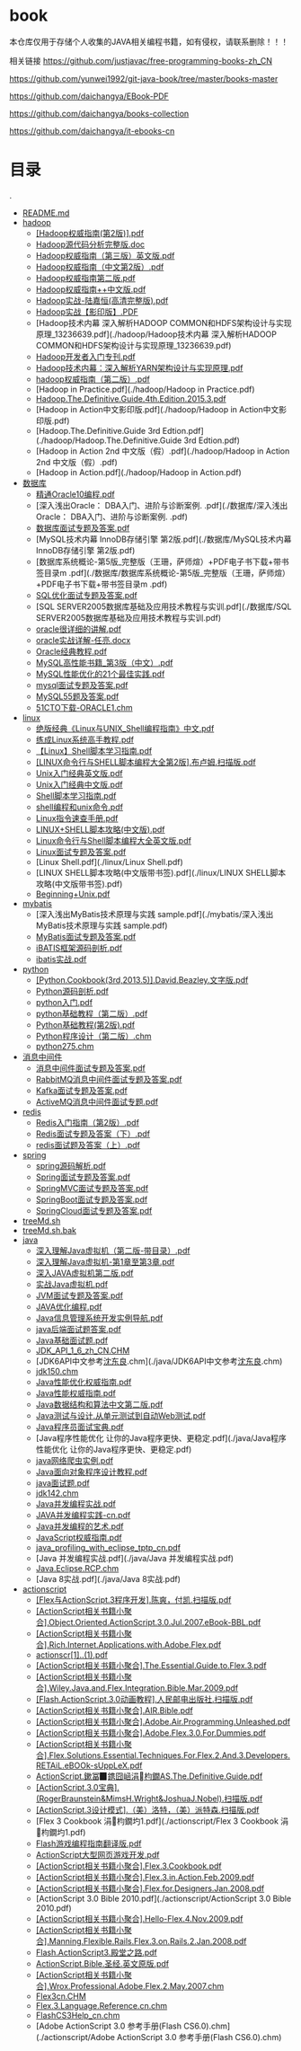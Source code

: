 # book
本仓库仅用于存储个人收集的JAVA相关编程书籍，如有侵权，请联系删除！！！

相关链接
https://github.com/justjavac/free-programming-books-zh_CN

https://github.com/yunwei1992/git-java-book/tree/master/books-master

https://github.com/daichangya/EBook-PDF

https://github.com/daichangya/books-collection

https://github.com/daichangya/it-ebooks-cn

# 目录

.
 * [README.md](./README.md)
 * [hadoop](./hadoop)
   * [[Hadoop权威指南(第2版)].pdf](./hadoop/[Hadoop权威指南(第2版)].pdf)
   * [Hadoop源代码分析完整版.doc](./hadoop/Hadoop源代码分析完整版.doc)
   * [Hadoop权威指南（第三版）英文版.pdf](./hadoop/Hadoop权威指南（第三版）英文版.pdf)
   * [Hadoop权威指南（中文第2版）.pdf](./hadoop/Hadoop权威指南（中文第2版）.pdf)
   * [Hadoop权威指南第二版.pdf](./hadoop/Hadoop权威指南第二版.pdf)
   * [Hadoop权威指南++中文版.pdf](./hadoop/Hadoop权威指南++中文版.pdf)
   * [Hadoop实战-陆嘉恒(高清完整版).pdf](./hadoop/Hadoop实战-陆嘉恒(高清完整版).pdf)
   * [Hadoop实战【影印版】.PDF](./hadoop/Hadoop实战【影印版】.PDF)
   * [Hadoop技术内幕 深入解析HADOOP COMMON和HDFS架构设计与实现原理_13236639.pdf](./hadoop/Hadoop技术内幕 深入解析HADOOP COMMON和HDFS架构设计与实现原理_13236639.pdf)
   * [Hadoop开发者入门专刊.pdf](./hadoop/Hadoop开发者入门专刊.pdf)
   * [Hadoop技术内幕：深入解析YARN架构设计与实现原理.pdf](./hadoop/Hadoop技术内幕：深入解析YARN架构设计与实现原理.pdf)
   * [hadoop权威指南（第二版）.pdf](./hadoop/hadoop权威指南（第二版）.pdf)
   * [Hadoop in Practice.pdf](./hadoop/Hadoop in Practice.pdf)
   * [Hadoop.The.Definitive.Guide.4th.Edition.2015.3.pdf](./hadoop/Hadoop.The.Definitive.Guide.4th.Edition.2015.3.pdf)
   * [Hadoop in Action中文影印版.pdf](./hadoop/Hadoop in Action中文影印版.pdf)
   * [Hadoop.The.Definitive.Guide 3rd Edtion.pdf](./hadoop/Hadoop.The.Definitive.Guide 3rd Edtion.pdf)
   * [Hadoop in Action 2nd 中文版（假）.pdf](./hadoop/Hadoop in Action 2nd 中文版（假）.pdf)
   * [Hadoop in Action.pdf](./hadoop/Hadoop in Action.pdf)
 * [数据库](./数据库)
   * [精通Oracle10编程.pdf](./数据库/精通Oracle10编程.pdf)
   * [深入浅出Oracle： DBA入门、进阶与诊断案例. .pdf](./数据库/深入浅出Oracle： DBA入门、进阶与诊断案例. .pdf)
   * [数据库面试专题及答案.pdf](./数据库/数据库面试专题及答案.pdf)
   * [MySQL技术内幕  InnoDB存储引擎  第2版.pdf](./数据库/MySQL技术内幕  InnoDB存储引擎  第2版.pdf)
   * [数据库系统概论-第5版_完整版（王珊，萨师煊）+PDF电子书下载+带书签目录m .pdf](./数据库/数据库系统概论-第5版_完整版（王珊，萨师煊）+PDF电子书下载+带书签目录m .pdf)
   * [SQL优化面试专题及答案.pdf](./数据库/SQL优化面试专题及答案.pdf)
   * [SQL SERVER2005数据库基础及应用技术教程与实训.pdf](./数据库/SQL SERVER2005数据库基础及应用技术教程与实训.pdf)
   * [oracle很详细的讲解.pdf](./数据库/oracle很详细的讲解.pdf)
   * [oracle实战详解-任亮.docx](./数据库/oracle实战详解-任亮.docx)
   * [Oracle经典教程.pdf](./数据库/Oracle经典教程.pdf)
   * [MySQL高性能书籍_第3版（中文）.pdf](./数据库/MySQL高性能书籍_第3版（中文）.pdf)
   * [MySQL性能优化的21个最佳实践.pdf](./数据库/MySQL性能优化的21个最佳实践.pdf)
   * [mysql面试专题及答案.pdf](./数据库/mysql面试专题及答案.pdf)
   * [MySQL55题及答案.pdf](./数据库/MySQL55题及答案.pdf)
   * [51CTO下载-ORACLE1.chm](./数据库/51CTO下载-ORACLE1.chm)
 * [linux](./linux)
   * [绝版经典《Linux与UNIX_Shell编程指南》中文.pdf](./linux/绝版经典《Linux与UNIX_Shell编程指南》中文.pdf)
   * [练成Linux系统高手教程.pdf](./linux/练成Linux系统高手教程.pdf)
   * [【Linux】Shell脚本学习指南.pdf](./linux/【Linux】Shell脚本学习指南.pdf)
   * [[LINUX命令行与SHELL脚本编程大全第2版].布卢姆.扫描版.pdf](./linux/[LINUX命令行与SHELL脚本编程大全第2版].布卢姆.扫描版.pdf)
   * [Unix入门经典英文版.pdf](./linux/Unix入门经典英文版.pdf)
   * [Unix入门经典中文版.pdf](./linux/Unix入门经典中文版.pdf)
   * [Shell脚本学习指南.pdf](./linux/Shell脚本学习指南.pdf)
   * [shell编程和unix命令.pdf](./linux/shell编程和unix命令.pdf)
   * [Linux指令速查手册.pdf](./linux/Linux指令速查手册.pdf)
   * [LINUX+SHELL脚本攻略(中文版).pdf](./linux/LINUX+SHELL脚本攻略(中文版).pdf)
   * [Linux命令行与Shell脚本编程大全英文版.pdf](./linux/Linux命令行与Shell脚本编程大全英文版.pdf)
   * [Linux面试专题及答案.pdf](./linux/Linux面试专题及答案.pdf)
   * [Linux Shell.pdf](./linux/Linux Shell.pdf)
   * [LINUX SHELL脚本攻略(中文版带书签).pdf](./linux/LINUX SHELL脚本攻略(中文版带书签).pdf)
   * [Beginning+Unix.pdf](./linux/Beginning+Unix.pdf)
 * [mybatis](./mybatis)
   * [深入浅出MyBatis技术原理与实践 sample.pdf](./mybatis/深入浅出MyBatis技术原理与实践 sample.pdf)
   * [MyBatis面试专题及答案.pdf](./mybatis/MyBatis面试专题及答案.pdf)
   * [iBATIS框架源码剖析.pdf](./mybatis/iBATIS框架源码剖析.pdf)
   * [ibatis实战.pdf](./mybatis/ibatis实战.pdf)
 * [python](./python)
   * [[Python.Cookbook(3rd,2013.5)].David.Beazley.文字版.pdf](./python/[Python.Cookbook(3rd,2013.5)].David.Beazley.文字版.pdf)
   * [Python源码剖析.pdf](./python/Python源码剖析.pdf)
   * [python入门.pdf](./python/python入门.pdf)
   * [python基础教程（第二版）.pdf](./python/python基础教程（第二版）.pdf)
   * [Python基础教程(第2版).pdf](./python/Python基础教程(第2版).pdf)
   * [Python程序设计（第二版）.chm](./python/Python程序设计（第二版）.chm)
   * [python275.chm](./python/python275.chm)
 * [消息中间件](./消息中间件)
   * [消息中间件面试专题及答案.pdf](./消息中间件/消息中间件面试专题及答案.pdf)
   * [RabbitMQ消息中间件面试专题及答案.pdf](./消息中间件/RabbitMQ消息中间件面试专题及答案.pdf)
   * [Kafka面试专题及答案.pdf](./消息中间件/Kafka面试专题及答案.pdf)
   * [ActiveMQ消息中间件面试专题.pdf](./消息中间件/ActiveMQ消息中间件面试专题.pdf)
 * [redis](./redis)
   * [Redis入门指南（第2版）.pdf](./redis/Redis入门指南（第2版）.pdf)
   * [Redis面试专题及答案（下）.pdf](./redis/Redis面试专题及答案（下）.pdf)
   * [redis面试题及答案（上）.pdf](./redis/redis面试题及答案（上）.pdf)
 * [spring](./spring)
   * [spring源码解析.pdf](./spring/spring源码解析.pdf)
   * [Spring面试专题及答案.pdf](./spring/Spring面试专题及答案.pdf)
   * [SpringMVC面试专题及答案.pdf](./spring/SpringMVC面试专题及答案.pdf)
   * [SpringBoot面试专题及答案.pdf](./spring/SpringBoot面试专题及答案.pdf)
   * [SpringCloud面试专题及答案.pdf](./spring/SpringCloud面试专题及答案.pdf)
 * [treeMd.sh](./treeMd.sh)
 * [treeMd.sh.bak](./treeMd.sh.bak)
 * [java](./java)
   * [深入理解Java虚拟机（第二版-带目录）.pdf](./java/深入理解Java虚拟机（第二版-带目录）.pdf)
   * [深入理解Java虚拟机-第1章至第3章.pdf](./java/深入理解Java虚拟机-第1章至第3章.pdf)
   * [深入JAVA虚拟机第二版.pdf](./java/深入JAVA虚拟机第二版.pdf)
   * [实战Java虚拟机.pdf](./java/实战Java虚拟机.pdf)
   * [JVM面试专题及答案.pdf](./java/JVM面试专题及答案.pdf)
   * [JAVA优化编程.pdf](./java/JAVA优化编程.pdf)
   * [Java信息管理系统开发实例导航.pdf](./java/Java信息管理系统开发实例导航.pdf)
   * [java后端面试题答案.pdf](./java/java后端面试题答案.pdf)
   * [Java基础面试题.pdf](./java/Java基础面试题.pdf)
   * [JDK_API_1_6_zh_CN.CHM](./java/JDK_API_1_6_zh_CN.CHM)
   * [JDK6API中文参考[沈东良](070114).chm](./java/JDK6API中文参考[沈东良](070114).chm)
   * [jdk150.chm](./java/jdk150.chm)
   * [Java性能优化权威指南.pdf](./java/Java性能优化权威指南.pdf)
   * [Java性能权威指南.pdf](./java/Java性能权威指南.pdf)
   * [Java数据结构和算法中文第二版.pdf](./java/Java数据结构和算法中文第二版.pdf)
   * [Java测试与设计.从单元测试到自动Web测试.pdf](./java/Java测试与设计.从单元测试到自动Web测试.pdf)
   * [Java程序员面试宝典.pdf](./java/Java程序员面试宝典.pdf)
   * [Java程序性能优化  让你的Java程序更快、更稳定.pdf](./java/Java程序性能优化  让你的Java程序更快、更稳定.pdf)
   * [java网络爬虫实例.pdf](./java/java网络爬虫实例.pdf)
   * [Java面向对象程序设计教程.pdf](./java/Java面向对象程序设计教程.pdf)
   * [java面试题.pdf](./java/java面试题.pdf)
   * [jdk142.chm](./java/jdk142.chm)
   * [Java并发编程实战.pdf](./java/Java并发编程实战.pdf)
   * [JAVA并发编程实践-cn.pdf](./java/JAVA并发编程实践-cn.pdf)
   * [Java并发编程的艺术.pdf](./java/Java并发编程的艺术.pdf)
   * [JavaScript权威指南.pdf](./java/JavaScript权威指南.pdf)
   * [java_profiling_with_eclipse_tptp_cn.pdf](./java/java_profiling_with_eclipse_tptp_cn.pdf)
   * [Java 并发编程实战.pdf](./java/Java 并发编程实战.pdf)
   * [Java.Eclipse.RCP.chm](./java/Java.Eclipse.RCP.chm)
   * [Java 8实战.pdf](./java/Java 8实战.pdf)
 * [actionscript](./actionscript)
     * [[Flex与ActionScript.3程序开发].陈爽，付凯.扫描版.pdf](./actionscript/[Flex与ActionScript.3程序开发].陈爽，付凯.扫描版.pdf)
     * [[ActionScript相关书籍小聚合].Object.Oriented.ActionScript.3.0.Jul.2007.eBook-BBL.pdf](./actionscript/[ActionScript相关书籍小聚合].Object.Oriented.ActionScript.3.0.Jul.2007.eBook-BBL.pdf)
     * [[ActionScript相关书籍小聚合].Rich.Internet.Applications.with.Adobe.Flex.pdf](./actionscript/[ActionScript相关书籍小聚合].Rich.Internet.Applications.with.Adobe.Flex.pdf)
     * [actionscr[1]..(1).pdf](./actionscript/actionscr[1]..(1).pdf)
     * [[ActionScript相关书籍小聚合].The.Essential.Guide.to.Flex.3.pdf](./actionscript/[ActionScript相关书籍小聚合].The.Essential.Guide.to.Flex.3.pdf)
     * [[ActionScript相关书籍小聚合].Wiley.Java.and.Flex.Integration.Bible.Mar.2009.pdf](./actionscript/[ActionScript相关书籍小聚合].Wiley.Java.and.Flex.Integration.Bible.Mar.2009.pdf)
     * [[Flash.ActionScript.3.0动画教程].人民邮电出版社.扫描版.pdf](./actionscript/[Flash.ActionScript.3.0动画教程].人民邮电出版社.扫描版.pdf)
     * [[ActionScript相关书籍小聚合].AIR.Bible.pdf](./actionscript/[ActionScript相关书籍小聚合].AIR.Bible.pdf)
     * [[ActionScript相关书籍小聚合].Adobe.Air.Programming.Unleashed.pdf](./actionscript/[ActionScript相关书籍小聚合].Adobe.Air.Programming.Unleashed.pdf)
     * [[ActionScript相关书籍小聚合].Adobe.Flex.3.0.For.Dummies.pdf](./actionscript/[ActionScript相关书籍小聚合].Adobe.Flex.3.0.For.Dummies.pdf)
     * [[ActionScript相关书籍小聚合].Flex.Solutions.Essential.Techniques.For.Flex.2.And.3.Developers.RETAiL.eBOOk-sUppLeX.pdf](./actionscript/[ActionScript相关书籍小聚合].Flex.Solutions.Essential.Techniques.For.Flex.2.And.3.Developers.RETAiL.eBOOk-sUppLeX.pdf)
     * [ActionScript.鏉冨▉鎸囧崡涓枃鐗AS.The.Definitive.Guide.pdf](./actionscript/ActionScript.鏉冨▉鎸囧崡涓枃鐗AS.The.Definitive.Guide.pdf)
     * [[ActionScript.3.0宝典].(RogerBraunstein&MimsH.Wright&JoshuaJ.Nobel).扫描版.pdf](./actionscript/[ActionScript.3.0宝典].(RogerBraunstein&MimsH.Wright&JoshuaJ.Nobel).扫描版.pdf)
     * [[ActionScript.3设计模式].（美）洛特，（美）派特森.扫描版.pdf](./actionscript/[ActionScript.3设计模式].（美）洛特，（美）派特森.扫描版.pdf)
     * [Flex 3 Cookbook 涓枃鐗圴1.pdf](./actionscript/Flex 3 Cookbook 涓枃鐗圴1.pdf)
     * [Flash游戏编程指南翻译版.pdf](./actionscript/Flash游戏编程指南翻译版.pdf)
     * [ActionScript大型网页游戏开发.pdf](./actionscript/ActionScript大型网页游戏开发.pdf)
     * [[ActionScript相关书籍小聚合].Flex.3.Cookbook.pdf](./actionscript/[ActionScript相关书籍小聚合].Flex.3.Cookbook.pdf)
     * [[ActionScript相关书籍小聚合].Flex.3.in.Action.Feb.2009.pdf](./actionscript/[ActionScript相关书籍小聚合].Flex.3.in.Action.Feb.2009.pdf)
     * [[ActionScript相关书籍小聚合].Flex.for.Designers.Jan.2008.pdf](./actionscript/[ActionScript相关书籍小聚合].Flex.for.Designers.Jan.2008.pdf)
     * [ActionScript 3.0 Bible 2010.pdf](./actionscript/ActionScript 3.0 Bible 2010.pdf)
     * [[ActionScript相关书籍小聚合].Hello-Flex.4.Nov.2009.pdf](./actionscript/[ActionScript相关书籍小聚合].Hello-Flex.4.Nov.2009.pdf)
     * [[ActionScript相关书籍小聚合].Manning.Flexible.Rails.Flex.3.on.Rails.2.Jan.2008.pdf](./actionscript/[ActionScript相关书籍小聚合].Manning.Flexible.Rails.Flex.3.on.Rails.2.Jan.2008.pdf)
     * [Flash.ActionScript3.殿堂之路.pdf](./actionscript/Flash.ActionScript3.殿堂之路.pdf)
     * [ActionScript.Bible.圣经.英文原版.pdf](./actionscript/ActionScript.Bible.圣经.英文原版.pdf)
     * [[ActionScript相关书籍小聚合].Wrox.Professional.Adobe.Flex.2.May.2007.chm](./actionscript/[ActionScript相关书籍小聚合].Wrox.Professional.Adobe.Flex.2.May.2007.chm)
     * [Flex3cn.CHM](./actionscript/Flex3cn.CHM)
     * [Flex.3.Language.Reference.cn.chm](./actionscript/Flex.3.Language.Reference.cn.chm)
     * [FlashCS3Help_cn.chm](./actionscript/FlashCS3Help_cn.chm)
     * [Adobe ActionScript 3.0 参考手册(Flash CS6.0).chm](./actionscript/Adobe ActionScript 3.0 参考手册(Flash CS6.0).chm)
